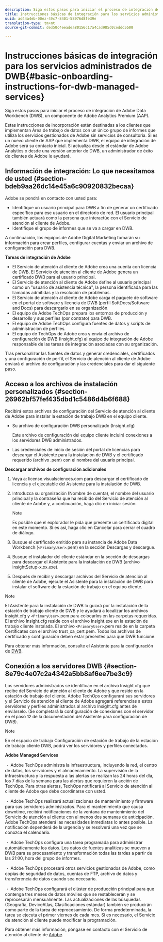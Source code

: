 ```yaml
---
description: Siga estos pasos para iniciar el proceso de integración de Adobe Data Workbench (DWB), un componente de Adobe Analytics Premium (AAP).
title: Instrucciones básicas de integración para los servicios administrados de DWB
uuid: ad44a4eb-00ea-49c7-8401-58976d8fe39e
translation-type: tm+mt
source-git-commit: ded50c4eeadea80156c17a4cad985d0ceddd5500

---
```



# Instrucciones básicas de integración para los servicios administrados de DWB{#basic-onboarding-instructions-for-dwb-managed-services}

Siga estos pasos para iniciar el proceso de integración de Adobe Data Workbench (DWB), un componente de Adobe Analytics Premium (AAP).

Estas instrucciones de incorporación están destinadas a los clientes que implementan Área de trabajo de datos con un único grupo de informes que utiliza los servicios gestionados de Adobe sin servicios de consultoría. Si es un nuevo cliente de AAP que implementa DWB, el equipo de integración de Adobe será su contacto inicial. Si actualiza desde el estándar de Adobe Analytics o desde una versión anterior de DWB, un administrador de éxito de clientes de Adobe le ayudará.

## Información de integración: Lo que necesitamos de usted {#section-bdeb9aa26dc14e45a6c90920832becaa}

Adobe se pondrá en contacto con usted para:

* Identifique un usuario principal para DWB a fin de generar un certificado específico para ese usuario en el directorio de red. El usuario principal también actuará como la persona que interactúe con el Servicio de atención al cliente de Adobe.
* Identifique el grupo de informes que se va a cargar en DWB.

A continuación, los equipos de Adobe Digital Marketing tomarán su información para crear perfiles, configurar cuentas y enviar un archivo de configuración para DWB.

**Tareas de integración de Adobe**

* El Servicio de atención al cliente de Adobe crea una cuenta con licencia de DWB. El Servicio de atención al cliente de Adobe genera un certificado DWB para el usuario principal.
* El Servicio de atención al cliente de Adobe define al usuario principal como un &quot;usuario de asistencia técnica&quot;, la persona identificada para las llamadas admitidas y la resolución de problemas.
* El Servicio de atención al cliente de Adobe carga el paquete de software en el portal de software y licencia de DWB (perfil SoftDocs/Software and Docs) para descargarlo en su organización.
* El equipo de Adobe TechOps prepara los entornos de producción y desarrollo y sus perfiles (por contrato) para DWB.
* El equipo de Adobe TechOps configura fuentes de datos y scripts de administración de perfiles.
* El equipo de TechOps de Adobe crea y envía el archivo de configuración de DWB (Insight.cfg) al equipo de integración de Adobe responsable de las tareas de integración asociadas con su organización.

Tras personalizar las fuentes de datos y generar credenciales, certificados y una configuración de perfil, el Servicio de atención al cliente de Adobe enviará el archivo de configuración y las credenciales para dar el siguiente paso.

## Acceso a los archivos de instalación personalizados {#section-26962bf57fef435dbd1c5486d4b6f688}

Recibirá estos archivos de configuración del Servicio de atención al cliente de Adobe para instalar la estación de trabajo DWB en el equipo cliente.

* Su archivo de configuración DWB personalizado (Insight.cfg)

   Este archivo de configuración del equipo cliente incluirá conexiones a los servidores DWB administrados.

* Las credenciales de inicio de sesión del portal de licencias para descargar el Asistente para la instalación de DWB y el certificado requerido (archivo .pem) con el nombre del usuario principal.

**Descargar archivos de configuración adicionales**

1. Vaya a: license.visualsciences.com para descargar el certificado de licencia y el ejecutable del Asistente para la instalación de DWB.
1. Introduzca su organización (Nombre de cuenta), el nombre del usuario principal y la contraseña que ha recibido del Servicio de atención al cliente de Adobe y, a continuación, haga clic en iniciar sesión.

   >[!NOTE]
   >
   >Es posible que el explorador le pida que presente un certificado digital en este momento. Si es así, haga clic en Cancelar para cerrar el cuadro de diálogo.

1. Busque el certificado emitido para su instancia de Adobe Data Workbench (`<PrimaryUser>`.pem) en la sección Descargas y descargue.
1. Busque el instalador del cliente estándar en la sección de descargas para descargar el Asistente para la instalación de DWB (archivo InsightSetup-x.xx.exe).
1. Después de recibir y descargar archivos del Servicio de atención al cliente de Adobe, ejecute el Asistente para la instalación de DWB para instalar el software de la estación de trabajo en el equipo cliente.

>[!NOTE]
El Asistente para la instalación de DWB lo guiará por la instalación de la estación de trabajo cliente de DWB y le ayudará a localizar los archivos Insight.cfg y `<PrimaryUser>`.pem para colocarlos en las carpetas requeridas. El archivo Insight.cfg reside con el archivo Insight.exe en la estación de trabajo cliente instalada. El archivo `<PrimaryUser>`.pem reside en la carpeta Certificates con el archivo trust_ca_cert.pem. Todos los archivos de certificado y configuración deben estar presentes para que DWB funcione.

Para obtener más información, consulte el Asistente para la configuración de [DWB](https://docs.adobe.com/content/help/en/data-workbench/using/install/workstation-setup/install-setup.html).

## Conexión a los servidores DWB {#section-8e79c4e07c2a4342a5bb8af6ee7be3c9}

Los servidores administrados se identifican en el archivo Insight.cfg que recibe del Servicio de atención al cliente de Adobe y que reside en la estación de trabajo del cliente. Adobe TechOps configurará sus servidores y el Servicio de atención al cliente de Adobe agregará referencias a estos servidores y perfiles administrados al archivo Insight.cfg antes de enviárselo. (Se completará la configuración de conexiones con el servidor en el paso 12 de la documentación del Asistente para configuración de DWB).

>[!NOTE]
En el espacio de trabajo Configuración de estación de trabajo de la estación de trabajo cliente DWB, podrá ver los servidores y perfiles conectados.

**Adobe Managed Services**

・ Adobe TechOps administra la infraestructura, incluyendo la red, el centro de datos, los servidores y el almacenamiento. La supervisión de la infraestructura y la respuesta a las alertas se realizan las 24 horas del día, los 7 días de la semana para las alertas que requieren la acción de TechOps. Para otras alertas, TechOps notificará al Servicio de atención al cliente de Adobe que debe coordinarse con usted.

・ Adobe TechOps realizará actualizaciones de mantenimiento y firmware para sus servidores administrados. Para el mantenimiento que causa downtime, recibirá notificaciones de la ventana de mantenimiento del Servicio de atención al cliente con al menos dos semanas de anticipación. Adobe TechOps atenderá las necesidades inmediatas lo antes posible. La notificación dependerá de la urgencia y se resolverá una vez que se conozca el calendario.

・ Adobe TechOps configura una tarea programada para administrar automáticamente los datos. Los datos de fuentes analíticas se mueven a DWB para su procesamiento y transformación todas las tardes a partir de las 21:00, hora del grupo de informes.

・ Adobe TechOps procesará otros servicios gestionados de Adobe, como copias de seguridad de datos, cuentas de FTP, archivo de datos y transferencia de datos cuando sea necesario.

・ Adobe TechOps configurará el clúster de producción principal para que contenga tres meses de datos móviles que se restablecerán y se reprocesarán mensualmente. Las actualizaciones de las búsquedas (Geografía, DeviceAtlas, Clasificaciones estándar) también se producirán como parte de la tarea de reprocesamiento. De forma predeterminada, la tarea se ejecuta el primer viernes de cada mes. Si es necesario, el Servicio de atención al cliente puede modificar la programación.

Para obtener más información, póngase en contacto con el Servicio de atención al cliente de [Adobe](https://helpx.adobe.com/support/programs/enterprise-support-terms.html).
